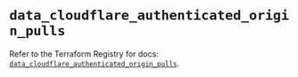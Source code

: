 # `data_cloudflare_authenticated_origin_pulls`

Refer to the Terraform Registry for docs: [`data_cloudflare_authenticated_origin_pulls`](https://registry.terraform.io/providers/cloudflare/cloudflare/5.2.0/docs/data-sources/authenticated_origin_pulls).
